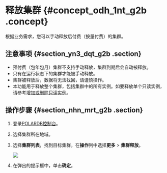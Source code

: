 # 释放集群 {#concept_odh_1nt_g2b .concept}

根据业务需求，您可以手动释放后付费（按量付费）的集群。

## 注意事项 {#section_yn3_dqt_g2b .section}

-   预付费（包年包月）集群不支持手动释放，集群到期后会自动被释放。
-   只有在运行状态下的集群才能被手动释放。
-   集群被释放后，数据将无法找回，请谨慎操作。
-   本功能用于释放整个集群，包括集群中的所有实例。如要释放单个只读实例，请参考[增加或删除只读实例](cn.zh-CN/用户指南/集群/实例管理/增加或删除只读节点.md)。

## 操作步骤 {#section_nhn_mrt_g2b .section}

1.  登录[POLARDB控制台](https://polardb.console.aliyun.com)。
2.  选择集群所在地域。
3.  选择**集群列表**，找到目标集群，在**操作**列中选择**更多** \> **集群释放**。

    ![](http://static-aliyun-doc.oss-cn-hangzhou.aliyuncs.com/assets/img/15137/6579_zh-CN.png)

4.  在弹出的提示框中，单击**确定**。

